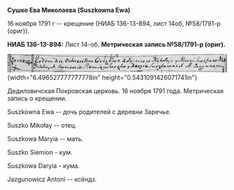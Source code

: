 **Сушко Ева Миколаева (Suszkowna Ewa)**

16 ноября 1791 г -- крещение (НИАБ 136-13-894, лист 14об, №58/1791-р
(ориг)).

**НИАБ 136-13-894:** Лист 14-об. **Метрическая запись №58/1791-р
(ориг).**

![](./media/c12dc9a777db47828fde673193b7ba58909233e1.png){width="6.496527777777778in"
height="0.5431091426071741in"}

Дедиловичская Покровская церковь. 16 ноября 1791 года. Метрическая
запись о крещении.

Suszkowna Ewa -- дочь родителей с деревни Заречье.

Suszko Mikołay -- отец.

Suszkowa Maryia -- мать.

Suszko Siemion - кум.

Suszkowa Daryia - кума.

Jazgunowicz Antoni -- ксёндз.
